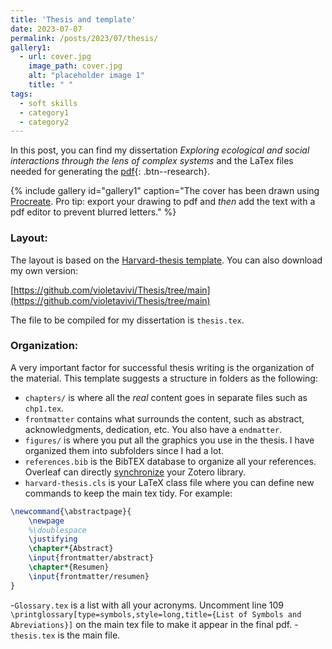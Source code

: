 ```yaml
---
title: 'Thesis and template'
date: 2023-07-07
permalink: /posts/2023/07/thesis/
gallery1:
  - url: cover.jpg
    image_path: cover.jpg
    alt: "placeholder image 1"
    title: " "
tags:
  - soft skills
  - category1
  - category2
---
```


In this post, you can find my dissertation *Exploring ecological and social interactions through the lens of complex systems* and the LaTex files needed for generating the [pdf](https://ifisc.uib-csic.es/media/publications/publication/dfJWHsdBSGu9zp7MBz2WKQ.pdf){: .btn--research}.

{% include gallery id="gallery1" caption="The cover has been drawn using [Procreate](https://procreate.com/ipad). Pro tip: export your drawing to pdf and *then* add the text with a pdf editor to prevent blurred letters." %}

### Layout:

The layout is based on the [Harvard-thesis template](https://github.com/suchow/Dissertate). You can also download my own version:

[https://github.com/violetavivi/Thesis/tree/main](https://github.com/violetavivi/Thesis/tree/main)

The file to be compiled for my dissertation is `thesis.tex`.

### Organization:

A very important factor for successful thesis writing is the organization of the material. This template suggests a structure in folders as the following:
- `chapters/` is where all the *real* content goes in
    separate files such as `chp1.tex`.
- `frontmatter` contains what surrounds the content, such as abstract, acknowledgments, dedication, etc. You also have a `endmatter`.
- `figures/` is where you put all the graphics you use in the thesis. I have organized them into subfolders since I had a lot.
- `references.bib` is the BibTEX database to organize all your references. Overleaf can directly [synchronize](https://www.overleaf.com/learn/how-to/How_to_link_your_Overleaf_account_to_Mendeley_and_Zotero) your Zotero library. 
- `harvard-thesis.cls` is your LaTeX class file where you can define new commands to keep the main tex tidy. For example:
```latex
\newcommand{\abstractpage}{
	\newpage
	%\doublespace 
	\justifying
	\chapter*{Abstract}
	\input{frontmatter/abstract} 
    \chapter*{Resumen}
	\input{frontmatter/resumen}
}
```
-`Glossary.tex` is a list with all your acronyms. Uncomment line 109 `\printglossary[type=symbols,style=long,title={List of Symbols and Abreviations}]` on the main tex file to make it appear in the final pdf.
-`thesis.tex` is the main file.



